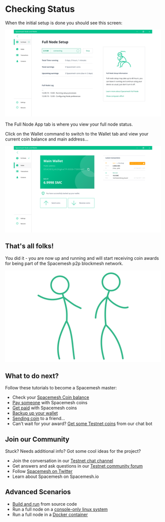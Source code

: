 # Checking Status

When the initial setup is done you should see this screen:

![](../images/setup2.png)

The Full Node App tab is where you view your full node status.

Click on the Wallet command to switch to the Wallet tab and view your current coin balance and main address...

![](../images/main_wallet.png)



## That's all folks!

You did it - you are now up and running and will start receiving coin awards for being part of the Spacemesh p2p blockmesh network.

![](../images/goodjob.gif)


## What to do next?

Follow these tutorials to become a Spacemesh master:

- Check your [Spacemesh Coin balance](balance.md)
- [Pay someone](pay.md) with Spacemesh coins
- [Get paid](getting_paid.md) with Spacemesh coins
- [Backup up your wallet](backup.md)
- [Sending coin](transacting.md) to a friend...
- Can't wait for your award? [Get some Testnet coins](tap.md) from our chat bot

## Join our Community
Stuck? Needs additional info? Got some cool ideas for the project?
- Join the conversation in our [Testnet chat channel](https://gitter.im/spacemesh-os/testnet)
- Get answers and ask questions in our [Testnet community forum](https://community.spacemesh.io)
- Follow [Spacemesh on Twitter](https://twitter.com/teamspacemesh)
- Learn about Spacemesh on Spacemesh.io

## Advanced Scenarios
- [Build and run](build.md) from source code
- Run a full node on a [console-only linux system](linux.md)
- Run a full node in a [Docker container](docker.md)
